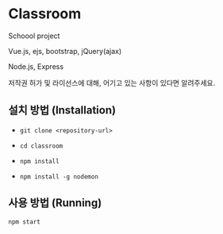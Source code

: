 # Classroom

Schoool project

Vue.js, ejs, bootstrap, jQuery(ajax)

Node.js, Express


저작권 허가 및 라이선스에 대해, 어기고 있는 사항이 있다면 알려주세요.

## 설치 방법 (Installation)

* ```git clone <repository-url>```

* ```cd classroom```
* ```npm install ```
* ```npm install -g nodemon ```

## 사용 방법 (Running)
~~~~
npm start
~~~~
